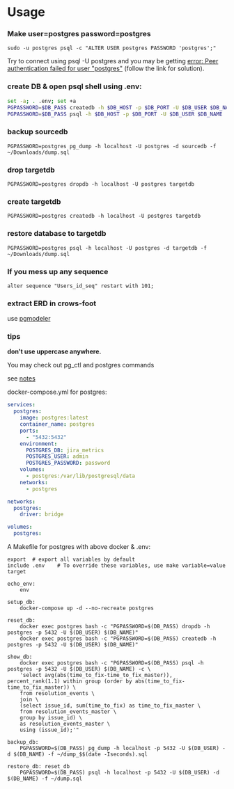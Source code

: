 # Usage

### Make user=postgres password=postgres

```
sudo -u postgres psql -c "ALTER USER postgres PASSWORD 'postgres';"
```

Try to connect using psql -U postgres and you may be getting [error: Peer authentication failed for user "postgres"](https://stackoverflow.com/q/18664074) (follow the link for solution).

### create DB & open psql shell using .env:

```bash
set -a; . .env; set +a
PGPASSWORD=$DB_PASS createdb -h $DB_HOST -p $DB_PORT -U $DB_USER $DB_NAME
PGPASSWORD=$DB_PASS psql -h $DB_HOST -p $DB_PORT -U $DB_USER $DB_NAME
```

### backup sourcedb

```
PGPASSWORD=postgres pg_dump -h localhost -U postgres -d sourcedb -f ~/Downloads/dump.sql
```

### drop targetdb

```
PGPASSWORD=postgres dropdb -h localhost -U postgres targetdb
```

### create targetdb

```
PGPASSWORD=postgres createdb -h localhost -U postgres targetdb
```

### restore database to targetdb

```
PGPASSWORD=postgres psql -h localhost -U postgres -d targetdb -f ~/Downloads/dump.sql
```

### If you mess up any sequence

```
alter sequence "Users_id_seq" restart with 101;
```

### extract ERD in crows-foot

use [pgmodeler](https://pgmodeler.io/)

### tips

**don't use uppercase anywhere.**

You may check out pg_ctl and postgres commands

see [notes](notes.txt)

docker-compose.yml for postgres:

```yaml
services:
  postgres:
    image: postgres:latest
    container_name: postgres
    ports:
      - "5432:5432"
    environment:
      POSTGRES_DB: jira_metrics
      POSTGRES_USER: admin
      POSTGRES_PASSWORD: password
    volumes:
      - postgres:/var/lib/postgresql/data
    networks:
      - postgres

networks:
  postgres:
    driver: bridge

volumes:
  postgres:
```

A Makefile for postgres with above docker & .env:

```make
export	# export all variables by default
include .env	# To override these variables, use make variable=value target

echo_env:
	env

setup_db:
	docker-compose up -d --no-recreate postgres

reset_db:
	docker exec postgres bash -c "PGPASSWORD=$(DB_PASS) dropdb -h postgres -p 5432 -U $(DB_USER) $(DB_NAME)"
	docker exec postgres bash -c "PGPASSWORD=$(DB_PASS) createdb -h postgres -p 5432 -U $(DB_USER) $(DB_NAME)"

show_db:
	docker exec postgres bash -c "PGPASSWORD=$(DB_PASS) psql -h postgres -p 5432 -U $(DB_USER) $(DB_NAME) -c \
	'select avg(abs(time_to_fix-time_to_fix_master)), percent_rank(1.1) within group (order by abs(time_to_fix-time_to_fix_master)) \
	from resolution_events \
	join \
	(select issue_id, sum(time_to_fix) as time_to_fix_master \
	from resolution_events_master \
	group by issue_id) \
	as resolution_events_master \
	using (issue_id);'"

backup_db:
	PGPASSWORD=$(DB_PASS) pg_dump -h localhost -p 5432 -U $(DB_USER) -d $(DB_NAME) -f ~/dump_$$(date -Iseconds).sql

restore_db: reset_db
	PGPASSWORD=$(DB_PASS) psql -h localhost -p 5432 -U $(DB_USER) -d $(DB_NAME) -f ~/dump.sql
```
